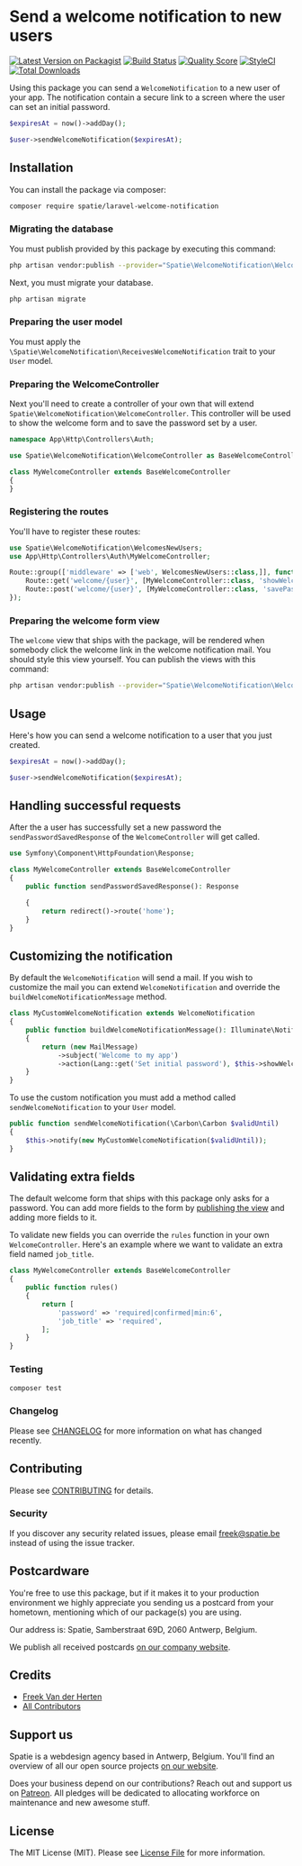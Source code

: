 # Send a welcome notification to new users

[![Latest Version on Packagist](https://img.shields.io/packagist/v/spatie/laravel-welcome-notification.svg?style=flat-square)](https://packagist.org/packages/spatie/laravel-welcome-notification)
[![Build Status](https://img.shields.io/travis/spatie/laravel-welcome-notification/master.svg?style=flat-square)](https://travis-ci.org/spatie/laravel-welcome-notification)
[![Quality Score](https://img.shields.io/scrutinizer/g/spatie/laravel-welcome-notification.svg?style=flat-square)](https://scrutinizer-ci.com/g/spatie/laravel-welcome-notification)
[![StyleCI](https://github.styleci.io/repos/221157282/shield?branch=master)](https://github.styleci.io/repos/221157282)
[![Total Downloads](https://img.shields.io/packagist/dt/spatie/laravel-welcome-notification.svg?style=flat-square)](https://packagist.org/packages/spatie/laravel-welcome-notification)

Using this package you can send a `WelcomeNotification` to a new user of your app. The notification contain a secure link to a screen where the user can set an initial password.

```php
$expiresAt = now()->addDay();

$user->sendWelcomeNotification($expiresAt);
```

## Installation

You can install the package via composer:

```bash
composer require spatie/laravel-welcome-notification
```

### Migrating the database

You must publish provided by this package by executing this command:

```bash
php artisan vendor:publish --provider="Spatie\WelcomeNotification\WelcomeNotificationServiceProvider" --tag="migrations"
```

Next, you must migrate your database.

```bash
php artisan migrate
```

### Preparing the user model

You must apply the `\Spatie\WelcomeNotification\ReceivesWelcomeNotification` trait to your `User` model.

### Preparing the WelcomeController

Next you'll need to create a controller of your own that will extend `Spatie\WelcomeNotification\WelcomeController`. This controller will be used to show the welcome form and to save the password set by a user.

```php
namespace App\Http\Controllers\Auth;

use Spatie\WelcomeNotification\WelcomeController as BaseWelcomeController;

class MyWelcomeController extends BaseWelcomeController
{
}
```

### Registering the routes

You'll have to register these routes:

```php
use Spatie\WelcomeNotification\WelcomesNewUsers;
use App\Http\Controllers\Auth\MyWelcomeController;

Route::group(['middleware' => ['web', WelcomesNewUsers::class,]], function () {
    Route::get('welcome/{user}', [MyWelcomeController::class, 'showWelcomeForm'])->name('welcome');
    Route::post('welcome/{user}', [MyWelcomeController::class, 'savePassword']);
});
```

### Preparing the welcome form view

The `welcome` view that ships with the package, will be rendered when somebody click the welcome link in the welcome notification mail. You should style this view yourself. You can publish the views with this command:

```bash
php artisan vendor:publish --provider="Spatie\WelcomeNotification\WelcomeNotificationServiceProvider" --tag="views"
```

## Usage

Here's how you can send a welcome notification to a user that you just created.

```php
$expiresAt = now()->addDay();

$user->sendWelcomeNotification($expiresAt);
```

## Handling successful requests

After the a user has successfully set a new password the `sendPasswordSavedResponse` of the `WelcomeController` will get called.

```php
use Symfony\Component\HttpFoundation\Response;

class MyWelcomeController extends BaseWelcomeController
{
    public function sendPasswordSavedResponse(): Response

    {
        return redirect()->route('home');
    }
}
```

## Customizing the notification

By default the `WelcomeNotification` will send a mail. If you wish to customize the mail you can extend `WelcomeNotification` and override the `buildWelcomeNotificationMessage` method.

```php
class MyCustomWelcomeNotification extends WelcomeNotification
{
    public function buildWelcomeNotificationMessage(): Illuminate\Notifications\Messages\MailMessage
    {
        return (new MailMessage)
            ->subject('Welcome to my app')
            ->action(Lang::get('Set initial password'), $this->showWelcomeFormUrl)
    }
}
```

To use the custom notification you must add a method called `sendWelcomeNotification` to your `User` model.

```php
public function sendWelcomeNotification(\Carbon\Carbon $validUntil)
{
    $this->notify(new MyCustomWelcomeNotification($validUntil));
}
```

## Validating extra fields

The default welcome form that ships with this package only asks for a password. You can add more fields to the form by [publishing the view](https://github.com/spatie/laravel-welcome-notification#preparing-the-welcome-form-view) and adding more fields to it.

To validate new fields you can override the `rules` function in your own `WelcomeController`. Here's an example where we want to validate an extra field named `job_title`.

```php
class MyWelcomeController extends BaseWelcomeController
{
    public function rules()
    {
        return [
            'password' => 'required|confirmed|min:6',
            'job_title' => 'required',
        ];
    }
}
```

### Testing

```bash
composer test
```

### Changelog

Please see [CHANGELOG](CHANGELOG.md) for more information on what has changed recently.

## Contributing

Please see [CONTRIBUTING](CONTRIBUTING.md) for details.

### Security

If you discover any security related issues, please email freek@spatie.be instead of using the issue tracker.

## Postcardware

You're free to use this package, but if it makes it to your production environment we highly appreciate you sending us a postcard from your hometown, mentioning which of our package(s) you are using.

Our address is: Spatie, Samberstraat 69D, 2060 Antwerp, Belgium.

We publish all received postcards [on our company website](https://spatie.be/en/opensource/postcards).

## Credits

- [Freek Van der Herten](https://github.com/freekmurze)
- [All Contributors](../../contributors)

## Support us

Spatie is a webdesign agency based in Antwerp, Belgium. You'll find an overview of all our open source projects [on our website](https://spatie.be/opensource).

Does your business depend on our contributions? Reach out and support us on [Patreon](https://www.patreon.com/spatie). 
All pledges will be dedicated to allocating workforce on maintenance and new awesome stuff.

## License

The MIT License (MIT). Please see [License File](LICENSE.md) for more information.
